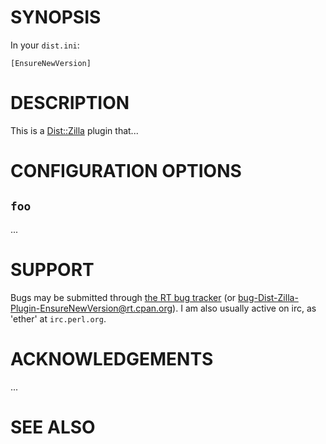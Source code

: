 # SYNOPSIS

In your `dist.ini`:

    [EnsureNewVersion]

# DESCRIPTION

This is a [Dist::Zilla](https://metacpan.org/pod/Dist::Zilla) plugin that...

# CONFIGURATION OPTIONS

## `foo`

...

# SUPPORT

Bugs may be submitted through [the RT bug tracker](https://rt.cpan.org/Public/Dist/Display.html?Name=Dist-Zilla-Plugin-EnsureNewVersion)
(or [bug-Dist-Zilla-Plugin-EnsureNewVersion@rt.cpan.org](mailto:bug-Dist-Zilla-Plugin-EnsureNewVersion@rt.cpan.org)).
I am also usually active on irc, as 'ether' at `irc.perl.org`.

# ACKNOWLEDGEMENTS

...

# SEE ALSO
